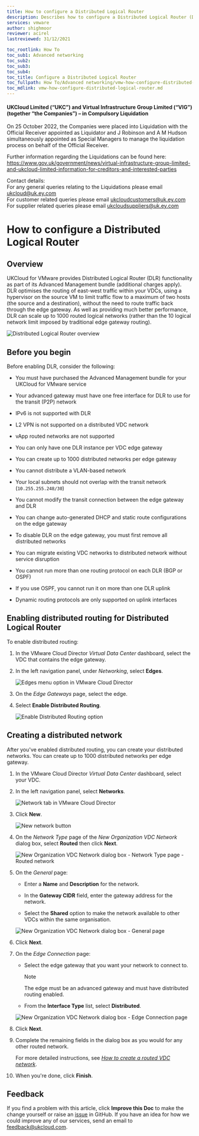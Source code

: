 ```yaml
---
title: How to configure a Distributed Logical Router
description: Describes how to configure a Distributed Logical Router (DLR), available as an advanced networking option with UKCloud for VMware
services: vmware
author: shighmoor
reviewer: acirel
lastreviewed: 31/12/2021

toc_rootlink: How To
toc_sub1: Advanced networking
toc_sub2:
toc_sub3:
toc_sub4:
toc_title: Configure a Distributed Logical Router
toc_fullpath: How To/Advanced networking/vmw-how-configure-distributed-logical-router.md
toc_mdlink: vmw-how-configure-distributed-logical-router.md
---
```


#### UKCloud Limited (“UKC”) and Virtual Infrastructure Group Limited (“VIG”) (together “the Companies”) – in Compulsory Liquidation

On 25 October 2022, the Companies were placed into Liquidation with the Official Receiver appointed as Liquidator and J Robinson and A M Hudson simultaneously appointed as Special Managers to manage the liquidation process on behalf of the Official Receiver.

Further information regarding the Liquidations can be found here: <https://www.gov.uk/government/news/virtual-infrastructure-group-limited-and-ukcloud-limited-information-for-creditors-and-interested-parties>

Contact details:<br>
For any general queries relating to the Liquidations please email <ukcloud@uk.ey.com><br>
For customer related queries please email <ukcloudcustomers@uk.ey.com><br>
For supplier related queries please email <ukcloudsuppliers@uk.ey.com>

# How to configure a Distributed Logical Router

## Overview

UKCloud for VMware provides Distributed Logical Router (DLR) functionality as part of its Advanced Management bundle (additional charges apply). DLR optimises the routing of east-west traffic within your VDCs, using a hypervisor on the source VM to limit traffic flow to a maximum of two hosts (the source and a destination), without the need to route traffic back through the edge gateway. As well as providing much better performance, DLR can scale up to 1000 routed logical networks (rather than the 10 logical network limit imposed by traditional edge gateway routing).

![Distributed Logical Router overview](images/vmw-dlr-overview.png)

## Before you begin

Before enabling DLR, consider the following:

- You must have purchased the Advanced Management bundle for your UKCloud for VMware service

- Your advanced gateway must have one free interface for DLR to use for the transit (P2P) network

- IPv6 is not supported with DLR

- L2 VPN is not supported on a distributed VDC network

- vApp routed networks are not supported

- You can only have one DLR instance per VDC edge gateway

- You can create up to 1000 distributed networks per edge gateway

- You cannot distribute a VLAN-based network

- Your local subnets should not overlap with the transit network (`10.255.255.248/30`)

- You cannot modify the transit connection between the edge gateway and DLR

- You can change auto-generated DHCP and static route configurations on the edge gateway

- To disable DLR on the edge gateway, you must first remove all distributed networks

- You can migrate existing VDC networks to distributed network without service disruption

- You cannot run more than one routing protocol on each DLR (BGP or OSPF)

- If you use OSPF, you cannot run it on more than one DLR uplink

- Dynamic routing protocols are only supported on uplink interfaces

## Enabling distributed routing for Distributed Logical Router

To enable distributed routing:

1. In the VMware Cloud Director *Virtual Data Center* dashboard, select the VDC that contains the edge gateway.

2. In the left navigation panel, under *Networking*, select **Edges**.

    ![Edges menu option in VMware Cloud Director](images/vmw-vcd10.1-mnu-edges.png)

3. On the *Edge Gateways* page, select the edge.

4. Select **Enable Distributed Routing**.

    ![Enable Distributed Routing option](images/vmw-vcd10.1-btn-enable-distributed-routing.png)

## Creating a distributed network

After you've enabled distributed routing, you can create your distributed networks. You can create up to 1000 distributed networks per edge gateway.

1. In the VMware Cloud Director *Virtual Data Center* dashboard, select your VDC.

2. In the left navigation panel, select **Networks**.

    ![Network tab in VMware Cloud Director](images/vmw-vcd10.1-mnu-networks.png)

3. Click **New**.

    ![New network button](images/vmw-vcd10.1-btn-new-network.png)

4. On the *Network Type* page of the *New Organization VDC Network* dialog box, select **Routed** then click **Next**.

    ![New Organization VDC Network dialog box - Network Type page - Routed network](images/vmw-vcd10.1-new-network-routed-type.png)

5. On the *General* page:

    - Enter a **Name** and **Description** for the network.

    - In the **Gateway CIDR** field, enter the gateway address for the network.

    - Select the **Shared** option to make the network available to other VDCs within the same organisation.

    ![New Organization VDC Network dialog box - General page](images/vmw-vcd10.1-new-network-general.png)

6. Click **Next**.

7. On the *Edge Connection* page:

    - Select the edge gateway that you want your network to connect to.

        > [!NOTE]
        > The edge must be an advanced gateway and must have distributed routing enabled.

    - From the **Interface Type** list, select **Distributed**.

    ![New Organization VDC Network dialog box - Edge Connection page](images/vmw-vcd10.1-new-network-distributed-edge.png)

8. Click **Next**.

9. Complete the remaining fields in the dialog box as you would for any other routed network.

    For more detailed instructions, see [*How to create a routed VDC network*](vmw-how-create-routed-network.md).

10. When you're done, click **Finish**.

## Feedback

If you find a problem with this article, click **Improve this Doc** to make the change yourself or raise an [issue](https://github.com/UKCloud/documentation/issues) in GitHub. If you have an idea for how we could improve any of our services, send an email to <feedback@ukcloud.com>.
